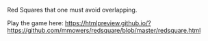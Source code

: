 Red Squares that one must avoid overlapping.

Play the game here: https://htmlpreview.github.io/?https://github.com/mmowers/redsquare/blob/master/redsquare.html

